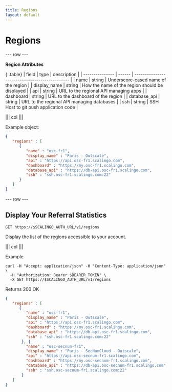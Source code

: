```yaml
---
title: Regions
layout: default
---
```


# Regions

--- row ---

**Region Attributes**

{:.table}
| field           | type   | description                                    |
| --------------- | ------ | ---------------------------------------------- |
| name            | string | Underscore-cased name of the region            |
| display_name    | string | How the name of the region should be displayed |
| api             | string | URL to the regional API managing apps          |
| dashboard       | string | URL to the dashboard of the region             |
| database_api    | string | URL to the regional API managing databases     |
| ssh             | string | SSH Host to git push application code          |

||| col |||

Example object:

```json
{
   "regions" : [
      {
         "name" : "osc-fr1",
         "display_name" : "Paris - Outscale",
         "api" : "https://api.osc-fr1.scalingo.com",
         "dashboard" : "https://my.osc-fr1.scalingo.com",
         "database_api" : "https://db-api.osc-fr1.scalingo.com",
         "ssh" : "ssh.osc-fr1.scalingo.com:22"
      }
   ]
}
```

--- row ---

## Display Your Referral Statistics

`GET https://$SCALINGO_AUTH_URL/v1/regions`

Display the list of the regions accessible to your account.

||| col |||

Example

```shell
curl -H "Accept: application/json" -H "Content-Type: application/json" \
  -H "Authorization: Bearer $BEARER_TOKEN" \
  -X GET https://$SCALINGO_AUTH_URL/v1/regions
```

Returns 200 OK

```json
{
   "regions" : [
      {
         "name" : "osc-fr1",
         "display_name" : "Paris - Outscale",
         "api" : "https://api.osc-fr1.scalingo.com",
         "dashboard" : "https://my.osc-fr1.scalingo.com",
         "database_api" : "https://db-api.osc-fr1.scalingo.com",
         "ssh" : "ssh.osc-fr1.scalingo.com:22"
       }, {
         "name" : "osc-secnum-fr1",
         "display_name" : "Paris - SecNumCloud - Outscale",
         "api" : "https://api.osc-secnum-fr1.scalingo.com",
         "dashboard" : "https://my.osc-secnum-fr1.scalingo.com",
         "database_api" : "https://db-api.osc-secnum-fr1.scalingo.com",
         "ssh" : "ssh.osc-secnum-fr1.scalingo.com:22"
       }
   ]
}
```

